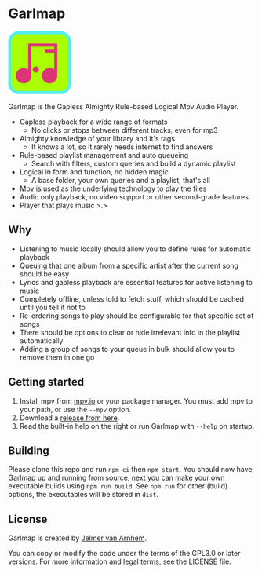 Garlmap
======

![icon](app/img/icon/128x128.png)

Garlmap is the Gapless Almighty Rule-based Logical Mpv Audio Player.

- Gapless playback for a wide range of formats
  - No clicks or stops between different tracks, even for mp3
- Almighty knowledge of your library and it's tags
  - It knows a lot, so it rarely needs internet to find answers
- Rule-based playlist management and auto queueing
  - Search with filters, custom queries and build a dynamic playlist
- Logical in form and function, no hidden magic
  - A base folder, your own queries and a playlist, that's all
- [Mpv](https://mpv.io) is used as the underlying technology to play the files
- Audio only playback, no video support or other second-grade features
- Player that plays music >.>

## Why

- Listening to music locally should allow you to define rules for automatic playback
- Queuing that one album from a specific artist after the current song should be easy
- Lyrics and gapless playback are essential features for active listening to music
- Completely offline, unless told to fetch stuff, which should be cached until you tell it not to
- Re-ordering songs to play should be configurable for that specific set of songs
- There should be options to clear or hide irrelevant info in the playlist automatically
- Adding a group of songs to your queue in bulk should allow you to remove them in one go

## Getting started

1. Install mpv from [mpv.io](https://mpv.io) or your package manager.
You must add mpv to your path, or use the `--mpv` option.
2. Download a [release from here](https://github.com/Jelmerro/Garlmap/releases).
3. Read the built-in help on the right or run Garlmap with `--help` on startup.

## Building

Please clone this repo and run `npm ci` then `npm start`.
You should now have Garlmap up and running from source,
next you can make your own executable builds using `npm run build`.
See `npm run` for other (build) options, the executables will be stored in `dist`.

## License

Garlmap is created by [Jelmer van Arnhem](https://github.com/Jelmerro).

You can copy or modify the code under the terms of the GPL3.0 or later versions.
For more information and legal terms, see the LICENSE file.
